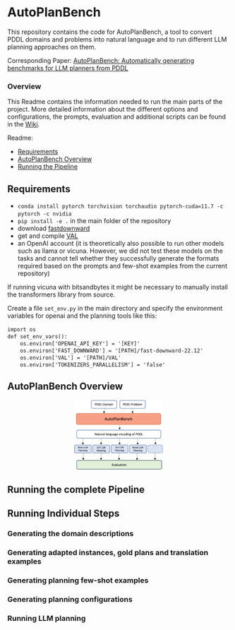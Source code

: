 # AutoPlanBench

This repository contains the code for AutoPlanBench, a tool to convert PDDL domains and problems into natural language and to run different LLM planning approaches on them. 

Corresponding Paper: [AutoPlanBench: Automatically generating benchmarks for LLM planners from PDDL](https://arxiv.org/abs/2311.09830)


### Overview
This Readme contains the information needed to run the main parts of the project. More detailed information about the different options and configurations, the prompts, evaluation and additional scripts can be found in the [Wiki](https://github.com/minecraft-saar/LLM-planning-PDDL-domains/wiki).

Readme:
* [Requirements](https://github.com/minecraft-saar/LLM-planning-PDDL-domains/blob/main/README.md#requirements)
* [AutoPlanBench Overview](https://github.com/minecraft-saar/autoplanbench#autoplanbench-overview)
* [Running the Pipeline]([https://github.com/minecraft-saar/LLM-planning-PDDL-domains/blob/main/README.md#llm-planning](https://github.com/minecraft-saar/autoplanbench#running-the-complete-pipeline))

## Requirements
* `conda install pytorch torchvision torchaudio pytorch-cuda=11.7 -c pytorch -c nvidia`
* `pip install -e .` in the main folder of the repository
* download [fastdownward](https://www.fast-downward.org/Releases/22.12)
* get and compile [VAL](https://github.com/KCL-Planning/VAL)
* an OpenAI account (it is theoretically also possible to run other models such as llama or vicuna. However, we did not test these models on the tasks and cannot tell whether they successfully generate the formats required based on the prompts and few-shot examples from the current repository)

If running vicuna with bitsandbytes it might be necessary to manually install the transformers library from source.

Create a file `set_env.py` in the main directory and specify the environment variables for openai and the planning tools like this:
```
import os
def set_env_vars():
    os.environ['OPENAI_API_KEY'] = '[KEY]'
    os.environ['FAST_DOWNWARD'] = '[PATH]/fast-downward-22.12'
    os.environ['VAL'] = '[PATH]/VAL'
    os.environ['TOKENIZERS_PARALLELISM'] = 'false'

```

## AutoPlanBench Overview
<center>
    <img src="images/autoplanbench.svg" width="40%" />
</center>

## Running the complete Pipeline




## Running Individual Steps 

### Generating the domain descriptions

### Generating adapted instances, gold plans and translation examples

### Generating planning few-shot examples

### Generating planning configurations 

### Running LLM planning

